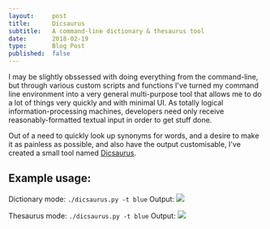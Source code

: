 ```yaml
---
layout:     post
title:      Dicsaurus
subtitle:   A command-line dictionary & thesaurus tool
date:       2018-02-19
type:       Blog Post
published:  false
---
```


I may be slightly obssessed with doing everything from the command-line, but through various custom scripts and
functions I've turned my command line environment into a very general multi-purpose tool that allows me to do a lot
of things very quickly and with minimal UI. As totally logical information-processing
machines, developers need only receive reasonably-formatted textual input in order to get stuff done.

Out of a need to quickly look up synonyms for words, and a desire to make it as painless as possible, and also have the
output customisable, I've created a small tool named [Dicsaurus](https://github.com/robinrob/dicsaurus).

## Example usage:
Dictionary mode: `./dicsaurus.py -t blue`
Output: <img src="blah"/>

Thesaurus mode: `./dicsaurus.py -t blue`
Output: <img src="blah"/>


